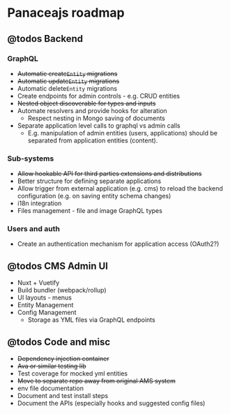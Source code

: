 # Panaceajs roadmap

## @todos Backend

### GraphQL

* ~~Automatic create`Entity` migrations~~
* ~~Automatic update`Entity` migrations~~
* Automatic delete`Entity` migrations
* Create endpoints for admin controls - e.g. CRUD entities
* ~~Nested object discoverable for types and inputs~~
* Automate resolvers and provide hooks for alteration
  * Respect nesting in Mongo saving of documents
* Separate application level calls to graphql vs admin calls
  * E.g. manipulation of admin entities (users, applications) should be separated from application entities (content).

### Sub-systems

* ~~Allow hookable API for third parties extensions and distributions~~
* Better structure for defining separate applications
* Allow trigger from external application (e.g. cms) to reload the backend configuration (e.g. on saving entity schema changes)
* i18n integration
* Files management - file and image GraphQL types

### Users and auth

* Create an authentication mechanism for application access (OAuth2?)

## @todos CMS Admin UI

* Nuxt + Vuetify
* Build bundler (webpack/rollup)
* UI layouts - menus
* Entity Management
* Config Management
  * Storage as YML files via GraphQL endpoints

## @todos Code and misc

* ~~Dependency injection container~~
* ~~Ava or similar testing lib~~
* Test coverage for mocked yml entities
* ~~Move to separate repo away from original AMS system~~
* env file documentation
* Document and test install steps
* Document the APIs (especially hooks and suggested config files)
